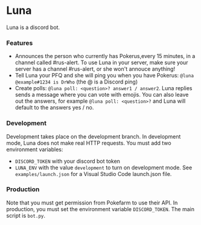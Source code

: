# Luna

Luna is a discord bot.

### Features
- Announces the person who currently has Pokerus,every 15 minutes, in a channel called #rus-alert. To use Luna in your server, make sure your server has a channel #rus-alert, or she won't annouce anything!
- Tell Luna your PFQ and she will ping you when you have Pokerus: `@luna @example#1234 is DrWho` (the @ is a Discord ping)
- Create polls: `@luna poll: <question>? answer1 / answer2`. Luna replies sends a message where you can vote with emojis. You can also leave out the answers, for example `@luna poll: <question>?` and Luna will default to the answers yes / no.

### Development
Development takes place on the development branch. In development mode, Luna does not make real HTTP requests. You must add two environment variables: 
- `DISCORD_TOKEN` with your discord bot token
- `LUNA_ENV` with the value `development` to turn on development mode. See `examples/launch.json` for a Visual Studio Code launch.json file.

### Production
Note that you must get permission from Pokefarm to use their API. In production, you must set the environment variable `DISCORD_TOKEN`. The main script is `bot.py`.
